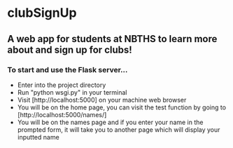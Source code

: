 # clubSignUp 

## A web app for students at NBTHS to learn more about and sign up for clubs!

### To start and use the Flask server...
<ul>
  <li>Enter into the project directory</li>
  <li>Run "python wsgi.py" in your terminal</li>
  <li>Visit [http://localhost:5000] on your machine web browser</li>
  <li>You will be on the home page, you can visit the test function by going to [http://localhost:5000/names/]</li>
  <li>You will be on the names page and if you enter your name in the prompted form, it will take you to another page which will display your inputted name</li>
</ul>
